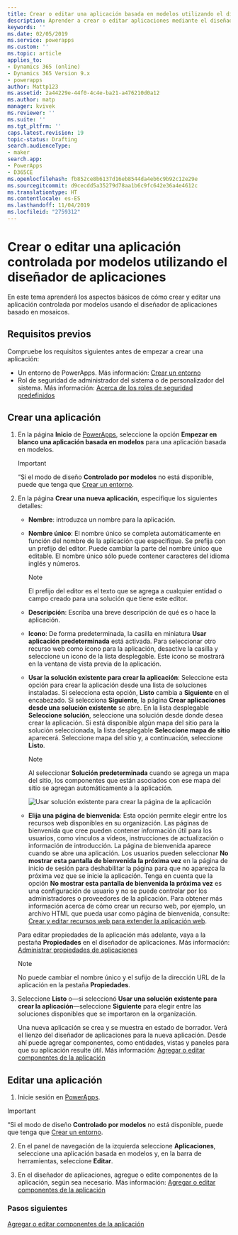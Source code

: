 ```yaml
---
title: Crear o editar una aplicación basada en modelos utilizando el diseñador de aplicaciones en PowerApps | MicrosoftDocs
description: Aprender a crear o editar aplicaciones mediante el diseñador de aplicaciones
keywords: ''
ms.date: 02/05/2019
ms.service: powerapps
ms.custom: ''
ms.topic: article
applies_to:
- Dynamics 365 (online)
- Dynamics 365 Version 9.x
- powerapps
author: Mattp123
ms.assetid: 2a44229e-44f0-4c4e-ba21-a476210d0a12
ms.author: matp
manager: kvivek
ms.reviewer: ''
ms.suite: ''
ms.tgt_pltfrm: ''
caps.latest.revision: 19
topic-status: Drafting
search.audienceType:
- maker
search.app:
- PowerApps
- D365CE
ms.openlocfilehash: fb852ce8b6137d16eb8544da4eb6c9b92c12e29e
ms.sourcegitcommit: d9cecdd5a35279d78aa1b6c9fc642e36a4e4612c
ms.translationtype: HT
ms.contentlocale: es-ES
ms.lasthandoff: 11/04/2019
ms.locfileid: "2759312"
---
```

# <a name="create-a-model-driven-app-by-using-the-app-designer"></a>Crear o editar una aplicación controlada por modelos utilizando el diseñador de aplicaciones

En este tema aprenderá los aspectos básicos de cómo crear y editar una aplicación controlada por modelos usando el diseñador de aplicaciones basado en mosaicos.

## <a name="prerequisites"></a>Requisitos previos
Compruebe los requisitos siguientes antes de empezar a crear una aplicación:
- Un entorno de PowerApps. Más información: [Crear un entorno](https://docs.microsoft.com/powerapps/administrator/create-environment)
- Rol de seguridad de administrador del sistema o de personalizador del sistema. Más información: [Acerca de los roles de seguridad predefinidos](https://docs.microsoft.com/powerapps/maker/model-driven-apps/share-model-driven-app#about-predefined-security-roles)
 
<a name="createApp"></a>   
## <a name="create-an-app"></a>Crear una aplicación  

1.  En la página **Inicio** de [PowerApps](https://make.powerapps.com/?utm_source=padocs&utm_medium=linkinadoc&utm_campaign=referralsfromdoc), seleccione la opción **Empezar en blanco una aplicación basada en modelos** para una aplicación basada en modelos.  

    > [!IMPORTANT]
    > “Si el modo de diseño **Controlado por modelos** no está disponible, puede que tenga que [Crear un entorno](https://docs.microsoft.com/powerapps/administrator/create-environment). 

2. En la página **Crear una nueva aplicación**, especifique los siguientes detalles: 

    - **Nombre**: introduzca un nombre para la aplicación.  
  
    - **Nombre único**: El nombre único se completa automáticamente en función del nombre de la aplicación que especifique. Se prefija con un prefijo del editor. Puede cambiar la parte del nombre único que editable. El nombre único sólo puede contener caracteres del idioma inglés y números.  
  
        > [!NOTE]
        >  El prefijo del editor es el texto que se agrega a cualquier entidad o campo creado para una solución que tiene este editor.   
  
    - **Descripción**: Escriba una breve descripción de qué es o hace la aplicación.  
  
    - **Icono**: De forma predeterminada, la casilla en miniatura **Usar aplicación predeterminada** está activada. Para seleccionar otro recurso web como icono para la aplicación, desactive la casilla y seleccione un icono de la lista desplegable. Este icono se mostrará en la ventana de vista previa de la aplicación.  
  
    - **Usar la solución existente para crear la aplicación**: Seleccione esta opción para crear la aplicación desde una lista de soluciones instaladas. Si selecciona esta opción, **Listo** cambia a **Siguiente** en el encabezado. Si selecciona **Siguiente**, la página **Crear aplicaciones desde una solución existente** se abre. En la lista desplegable **Seleccione solución**, seleccione una solución desde donde desea crear la aplicación. Si está disponible algún mapa del sitio para la solución seleccionada, la lista desplegable **Seleccione mapa de sitio** aparecerá. Seleccione mapa del sitio y, a continuación, seleccione **Listo**.

      > [!NOTE]
      > Al seleccionar **Solución predeterminada** cuando se agrega un mapa del sitio, los componentes que están asociados con ese mapa del sitio se agregan automáticamente a la aplicación.  

      ![Usar solución existente para crear la página de la aplicación](media/use-existing-solution-to-create-the-app.png "Use una solución existente para crear la aplicación.") 

    - **Elija una página de bienvenida**: Esta opción permite elegir entre los recursos web disponibles en su organización. Las páginas de bienvenida que cree pueden contener información útil para los usuarios, como vínculos a vídeos, instrucciones de actualización o información de introducción. La página de bienvenida aparece cuando se abre una aplicación. Los usuarios pueden seleccionar **No mostrar esta pantalla de bienvenida la próxima vez** en la página de inicio de sesión para deshabilitar la página para que no aparezca la próxima vez que se inicie la aplicación. Tenga en cuenta que la opción **No mostrar esta pantalla de bienvenida la próxima vez** es una configuración de usuario y no se puede controlar por los administradores o proveedores de la aplicación. Para obtener más información acerca de cómo crear un recurso web, por ejemplo, un archivo HTML que pueda usar como página de bienvenida, consulte: [Crear y editar recursos web para extender la aplicación web](create-edit-web-resources.md).  
      
    Para editar propiedades de la aplicación más adelante, vaya a la pestaña **Propiedades** en el diseñador de aplicaciones. Más información: [Administrar propiedades de aplicaciones](manage-app-properties.md)  
  
     > [!NOTE]
     >  No puede cambiar el nombre único y el sufijo de la dirección URL de la aplicación en la pestaña **Propiedades**.  
  
3. Seleccione **Listo** o&mdash;si seleccionó **Usar una solución existente para crear la aplicación**&mdash;seleccione **Siguiente** para elegir entre las soluciones disponibles que se importaron en la organización.  
  
    Una nueva aplicación se crea y se muestra en estado de borrador. Verá el lienzo del diseñador de aplicaciones para la nueva aplicación. Desde ahí puede agregar componentes, como entidades, vistas y paneles para que su aplicación resulte útil. Más información: [Agregar o editar componentes de la aplicación](add-edit-app-components.md)  
   
<a name="editApp"></a>   
## <a name="edit-an-app"></a>Editar una aplicación  
  
1.  Inicie sesión en [PowerApps](https://make.powerapps.com/?utm_source=padocs&utm_medium=linkinadoc&utm_campaign=referralsfromdoc).  

> [!IMPORTANT]
> “Si el modo de diseño **Controlado por modelos** no está disponible, puede que tenga que [Crear un entorno](https://docs.microsoft.com/powerapps/administrator/create-environment). 

2. En el panel de navegación de la izquierda seleccione **Aplicaciones**, seleccione una aplicación basada en modelos y, en la barra de herramientas, seleccione **Editar**.   

3. En el diseñador de aplicaciones, agregue o edite componentes de la aplicación, según sea necesario. Más información: [Agregar o editar componentes de la aplicación](add-edit-app-components.md)  
 
  
### <a name="next-steps"></a>Pasos siguientes  
 [Agregar o editar componentes de la aplicación](add-edit-app-components.md)   


